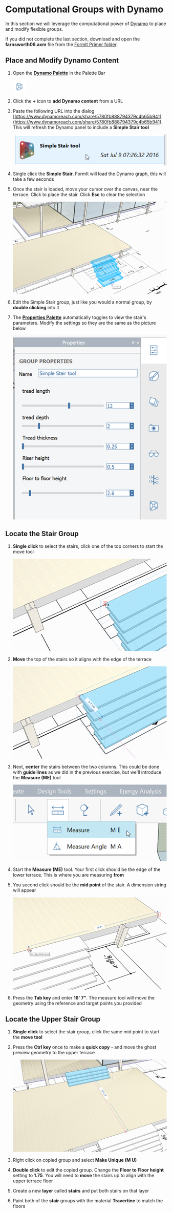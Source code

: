 # Computational Groups with Dynamo

In this section we will leverage the computational power of [Dynamo](http://dynamobim.org/) to place and modify flexible groups.

If you did not complete the last section, download and open the **farnsworth06.axm** file from the [FormIt Primer folder](https://autodesk.app.box.com/s/thavswirrbflit27rbqzl26ljj7fu1uv/1/9025446442).

## Place and Modify Dynamo Content

1. Open the [**Dynamo Palette**](../formit-introduction/tool-bars.md) in the Palette Bar

   ![](../.gitbook/assets/99a4e906-2dd3-4a71-bcc9-578018dc5fb8.png)

2. Click the **+** icon to **add Dynamo content** from a URL
3. Paste the following URL into the dialog [https://www.dynamoreach.com/share/5780fb888794379c4b65b941](https://www.dynamoreach.com/share/5780fb888794379c4b65b941). This will refresh the Dynamo panel to include a **Simple Stair tool**

   ![](../.gitbook/assets/simplestair.png)

4. Single click the **Simple Stair**. FormIt will load the Dynamo graph, this will take a few seconds
5. Once the stair is loaded, move your cursor over the canvas, near the terrace. Click to place the stair. Click **Esc** to clear the selection

   ![](../.gitbook/assets/7f47eb16-9bde-4a17-bf63-898774c31338.png)

6. Edit the Simple Stair group, just like you would a normal group, by **double clicking** into it
7. The [**Properties Palette**](../formit-introduction/tool-bars.md) automatically toggles to view the stair's parameters. Modify the settings so they are the same as the picture below

   ![](../.gitbook/assets/c068120a-7b4b-4816-ba48-8f7a8066262c.png)

## Locate the Stair Group

1. **Single click** to select the stairs, click one of the top corners to start the move tool

   ![](../.gitbook/assets/upperterracesketch_23.png)

2. **Move** the top of the stairs so it aligns with the edge of the terrace

   ![](../.gitbook/assets/upperterracesketch_24.png)

3. Next, **center** the stairs between the two columns. This could be done with **guide lines** as we did in the previous exercise, but we'll introduce the **Measure \(ME\)** tool

   ![](../.gitbook/assets/measure.png)

4. Start the **Measure \(ME\)** tool. Your first click should be the edge of the lower terrace. This is where you are measuring **from**
5. You second click should be the **mid point** of the stair. A dimension string will appear

   ![](../.gitbook/assets/upperterracesketch_25.png)

6. Press the **Tab key** and enter **16' 7"**. The measure tool will move the geometry using the reference and target points you provided

## Locate the Upper Stair Group

1. **Single click** to select the stair group, click the same mid point to start the **move tool**
2. Press the **Ctrl key** once to make a **quick copy** - and move the ghost preview geometry to the upper terrace

   ![](../.gitbook/assets/upperterracesketch_26.png)

3. Right click on copied group and select **Make Unique \(M U\)**
4. **Double click** to edit the copied group. Change the **Floor to Floor height** setting to **1.75**. You will need to **move** the stairs up to align with the upper terrace floor
5. Create a new **layer** called **stairs** and put both stairs on that layer
6. Paint both of the **stair** groups with the material **Travertine** to match the floors

